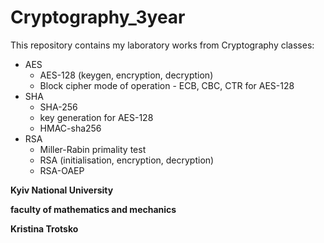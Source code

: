 # Cryptography_3year
This repository contains my laboratory works from Cryptography classes:
- AES
  - AES-128 (keygen, encryption, decryption)
  - Block cipher mode of operation - ECB, CBC, CTR for AES-128
- SHA
  - SHA-256
  - key generation for AES-128
  - HMAC-sha256
- RSA
  - Miller-Rabin primality test
  - RSA (initialisation, encryption, decryption)
  - RSA-OAEP




**Kyiv National University**

**faculty of mathematics and mechanics**

**Kristina Trotsko**
